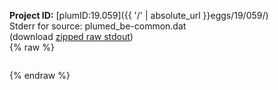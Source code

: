**Project ID:** [plumID:19.059]({{ '/' | absolute_url }}eggs/19/059/)  
Stderr for source:  plumed_be-common.dat   
(download [zipped raw stdout](plumed_be-common.dat.plumed.stdout.txt.zip))  
{% raw %}
<pre>
</pre>
{% endraw %}
